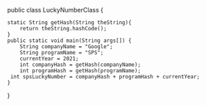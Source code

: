 public class LuckyNumberClass {
    
    static String getHash(String theString){
        return theString.hashCode();
    }
    public static void main(String args[]) {
        String companyName = "Google";
        String programName = "SPS";
        currentYear = 2021;
        int companyHash = getHash(companyName);
        int programHash = getHash(programName);
	 int spsLuckyNumber = companyHash + programHash + currentYear;
    }
}
